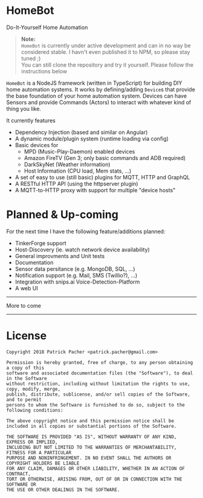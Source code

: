 # HomeBot

Do-It-Yourself Home Automation

> **Note:**   
> `HomeBot` is currently under active development and can in no way be considered stable. I havn't even published it to NPM, so please stay tuned ;)  
> You can still clone the repository and try it yourself. Please follow the instructions below

`HomeBot` is a NodeJS framework (written in TypeScript) for building DIY home automation systems. It works by defining/adding `Device`s that provide the base foundation of your home automation system. Devices can have Sensors and provide Commands (Actors) to interact with whatever kind of thing you like. 

It currently features

 - Dependency Injection (based and similar on Angular)
 - A dynamic module/plugin system (runtime loading via config)
 - Basic devices for
    - MPD (Music-Play-Daemon) enabled devices
    - Amazon FireTV (Gen 3; only basic commands and ADB required)
    - DarkSkyNet (Weather information)
    - Host Information (CPU load, Mem stats, ...)
 - A set of easy to use (still basic) plugins for MQTT, HTTP and GraphQL
 - A RESTful HTTP API (using the httpserver plugin)
 - A MQTT-to-HTTP proxy with support for multiple "device hosts"

# Planned & Up-coming

For the next time I have the following feature/additions planned:

 - TinkerForge support
 - Host-Discovery (ie. watch network device availability)
 - General improvments and Unit tests
 - Documentation
 - Sensor data persitance (e.g. MongoDB, SQL, ...)
 - Notification support (e.g. Mail, SMS (Twillio?), ...)
 - Integration with snips.ai Voice-Detection-Platform
 - A web UI
 
---

More to come

---

# License

```
Copyright 2018 Patrick Pacher <patrick.pacher@gmail.com>

Permission is hereby granted, free of charge, to any person obtaining a copy of this
software and associated documentation files (the "Software"), to deal in the Software
without restriction, including without limitation the rights to use, copy, modify, merge,
publish, distribute, sublicense, and/or sell copies of the Software, and to permit
persons to whom the Software is furnished to do so, subject to the following conditions:

The above copyright notice and this permission notice shall be included in all copies or substantial portions of the Software.

THE SOFTWARE IS PROVIDED "AS IS", WITHOUT WARRANTY OF ANY KIND, EXPRESS OR IMPLIED,
INCLUDING BUT NOT LIMITED TO THE WARRANTIES OF MERCHANTABILITY, FITNESS FOR A PARTICULAR
PURPOSE AND NONINFRINGEMENT. IN NO EVENT SHALL THE AUTHORS OR COPYRIGHT HOLDERS BE LIABLE
FOR ANY CLAIM, DAMAGES OR OTHER LIABILITY, WHETHER IN AN ACTION OF CONTRACT,
TORT OR OTHERWISE, ARISING FROM, OUT OF OR IN CONNECTION WITH THE SOFTWARE OR
THE USE OR OTHER DEALINGS IN THE SOFTWARE.

```
